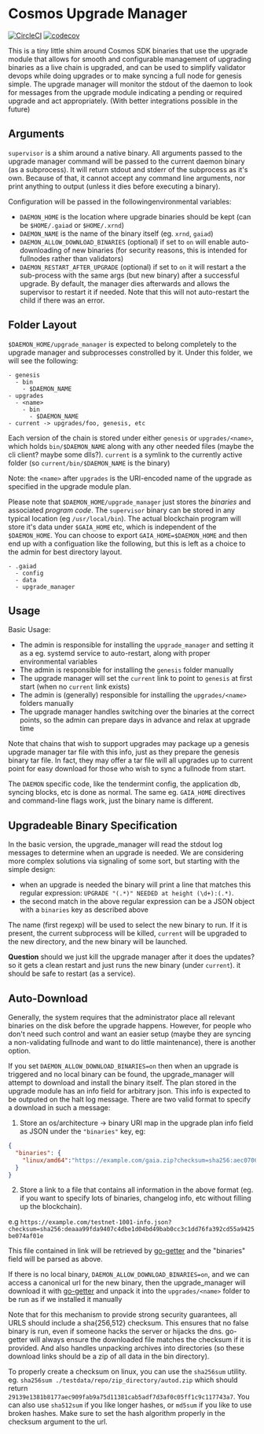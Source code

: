 # Cosmos Upgrade Manager

[![CircleCI](https://circleci.com/gh/regen-network/cosmos-upgrade-manager/tree/master.svg?style=svg)](https://circleci.com/gh/regen-network/cosmos-upgrade-manager/tree/master) [![codecov](https://codecov.io/gh/regen-network/cosmos-upgrade-manager/branch/master/graph/badge.svg)](https://codecov.io/gh/regen-network/cosmos-upgrade-manager)

This is a tiny little shim around Cosmos SDK binaries that use the upgrade
module that allows for smooth and configurable management of upgrading
binaries as a live chain is upgraded, and can be used to simplify validator
devops while doing upgrades or to make syncing a full node for genesis
simple. The upgrade manager will monitor the stdout of the daemon to look 
for messages from the upgrade module indicating a pending or required upgrade 
and act appropriately. (With better integrations possible in the future)

## Arguments

`supervisor` is a shim around a native binary. All arguments passed to the upgrade manager 
command will be passed to the current daemon binary (as a subprocess).
 It will return stdout and stderr of the subprocess as
it's own. Because of that, it cannot accept any command line arguments, nor
print anything to output (unless it dies before executing a binary).

Configuration will be passed in the followingenvironmental variables:

* `DAEMON_HOME` is the location where upgrade binaries should be kept (can
be `$HOME/.gaiad` or `$HOME/.xrnd`)
* `DAEMON_NAME` is the name of the binary itself (eg. `xrnd`, `gaiad`)
* `DAEMON_ALLOW_DOWNLOAD_BINARIES` (optional) if set to `on` will enable auto-downloading of new binaries
(for security reasons, this is intended for fullnodes rather than validators)
* `DAEMON_RESTART_AFTER_UPGRADE` (optional) if set to `on` it will restart a the sub-process with the same args
(but new binary) after a successful upgrade. By default, the manager dies afterwards and allows the supervisor
to restart it if needed. Note that this will not auto-restart the child if there was an error.

## Folder Layout

`$DAEMON_HOME/upgrade_manager` is expected to belong completely to the upgrade manager and subprocesses
constrolled by it. Under this folder, we will see the following:

```
- genesis
  - bin
    - $DAEMON_NAME
- upgrades
  - <name>
    - bin
      - $DAEMON_NAME
- current -> upgrades/foo, genesis, etc
```

Each version of the chain is stored under either `genesis` or `upgrades/<name>`, which holds `bin/$DAEMON_NAME`
along with any other needed files (maybe the cli client? maybe some dlls?). `current` is a symlink to the currently
active folder (so `current/bin/$DAEMON_NAME` is the binary)

Note: the `<name>` after `upgrades` is the URI-encoded name of the upgrade as specified in the upgrade module plan.

Please note that `$DAEMON_HOME/upgrade_manager` just stores the *binaries* and associated *program code*.
The `supervisor` binary can be stored in any typical location (eg `/usr/local/bin`). The actual blockchain
program will store it's data under `$GAIA_HOME` etc, which is independent of the `$DAEMON_HOME`. You can
choose to export `GAIA_HOME=$DAEMON_HOME` and then end up with a configuation like the following, but this
is left as a choice to the admin for best directory layout.

```
- .gaiad
  - config
  - data
  - upgrade_manager
```

## Usage

Basic Usage:

* The admin is responsible for installing the `upgrade_manager` and setting it as a eg. systemd service to auto-restart, along with proper environmental variables
* The admin is responsible for installing the `genesis` folder manually
* The upgrade manager will set the `current` link to point to `genesis` at first start (when no `current` link exists)
* The admin is (generally) responsible for installing the `upgrades/<name>` folders manually
* The upgrade manager handles switching over the binaries at the correct points, so the admin can prepare days in advance and relax at upgrade time

Note that chains that wish to support upgrades may package up a genesis upgrade manager tar file with this info, just as they
prepare the genesis binary tar file. In fact, they may offer a tar file will all upgrades up to current point for easy download
for those who wish to sync a fullnode from start.

The `DAEMON` specific code, like the tendermint config, the application db, syncing blocks, etc is done as normal.
The same eg. `GAIA_HOME` directives and command-line flags work, just the binary name is different.

## Upgradeable Binary Specification

In the basic version, the upgrade_manager will read the stdout log messages
to determine when an upgrade is needed. We are considering more complex solutions
via signaling of some sort, but starting with the simple design:

* when an upgrade is needed the binary will print a line that matches this
regular expression: `UPGRADE "(.*)" NEEDED at height (\d+):(.*)`.
* the second match in the above regular expression can be a JSON object with
a `binaries` key as described above

The name (first regexp) will be used to select the new binary to run. If it is present,
the current subprocess will be killed, `current` will be upgraded to the new directory, 
and the new binary will be launched.

**Question** should we just kill the upgrade manager after it does the updates?
so it gets a clean restart and just runs the new binary (under `current`).
it should be safe to restart (as a service).

## Auto-Download

Generally, the system requires that the administrator place all relevant binaries
on the disk before the upgrade happens. However, for people who don't need such
control and want an easier setup (maybe they are syncing a non-validating fullnode
and want to  do little maintenance), there is another option.

If you set `DAEMON_ALLOW_DOWNLOAD_BINARIES=on` then when an upgrade is triggered and no local binary
can be found, the upgrade_manager will attempt to download and install the binary itself.
The plan stored in the upgrade module has an info field for arbitrary json.
This info is expected to be outputed on the halt log message. There are two
valid format to specify a download in such a message:

1. Store an os/architecture -> binary URI map in the upgrade plan info field
as JSON under the `"binaries"` key, eg:
```json
{
  "binaries": {
    "linux/amd64":"https://example.com/gaia.zip?checksum=sha256:aec070645fe53ee3b3763059376134f058cc337247c978add178b6ccdfb0019f"
  }
}
```
2. Store a link to a file that contains all information in the above format (eg. if you want
to specify lots of binaries, changelog info, etc without filling up the blockchain).

e.g `https://example.com/testnet-1001-info.json?checksum=sha256:deaaa99fda9407c4dbe1d04bd49bab0cc3c1dd76fa392cd55a9425be074af01e`

This file contained in link will be retrieved by [go-getter](https://github.com/hashicorp/go-getter) 
and the "binaries" field will be parsed as above.

If there is no local binary, `DAEMON_ALLOW_DOWNLOAD_BINARIES=on`, and we can access a canonical url for the new binary,
then the upgrade_manager will download it with [go-getter](https://github.com/hashicorp/go-getter) and
unpack it into the `upgrades/<name>` folder to be run as if we installed it manually

Note that for this mechanism to provide strong security guarantees, all URLS should include a
sha{256,512} checksum. This ensures that no false binary is run, even if someone hacks the server
or hijacks the dns. go-getter will always ensure the downloaded file matches the checksum if it
is provided. And also handles unpacking archives into directories (so these download links should be
a zip of all data in the bin directory).

To properly create a checksum on linux, you can use the `sha256sum` utility. eg. 
`sha256sum ./testdata/repo/zip_directory/autod.zip`
which should return `29139e1381b8177aec909fab9a75d11381cab5adf7d3af0c05ff1c9c117743a7`.
You can also use `sha512sum` if you like longer hashes, or `md5sum` if you like to use broken hashes.
Make sure to set the hash algorithm properly in the checksum argument to the url.
